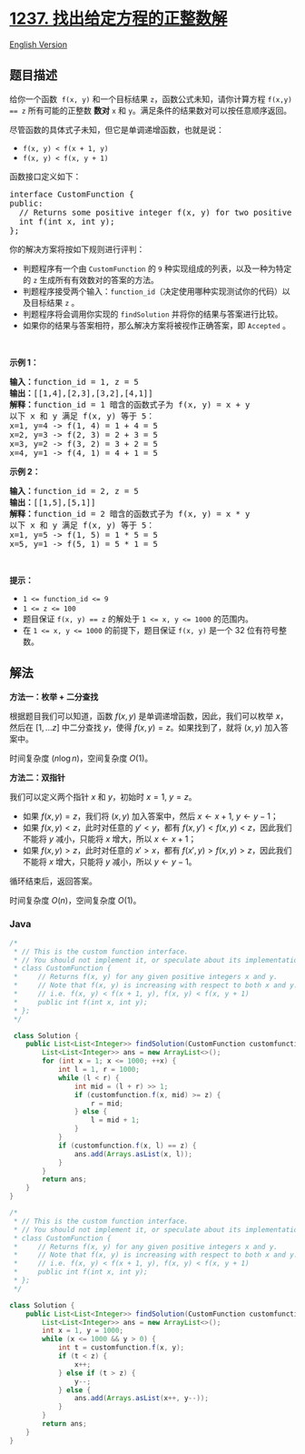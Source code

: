 # [1237. 找出给定方程的正整数解](https://leetcode.cn/problems/find-positive-integer-solution-for-a-given-equation)

[English Version](/solution/1200-1299/1237.Find%20Positive%20Integer%20Solution%20for%20a%20Given%20Equation/README_EN.md)

## 题目描述

<p>给你一个函数  <code>f(x, y)</code> 和一个目标结果 <code>z</code>，函数公式未知，请你计算方程 <code>f(x,y) == z</code> 所有可能的正整数 <strong>数对</strong> <code>x</code> 和 <code>y</code>。满足条件的结果数对可以按任意顺序返回。</p>

<p>尽管函数的具体式子未知，但它是单调递增函数，也就是说：</p>

<ul>
	<li><code>f(x, y) < f(x + 1, y)</code></li>
	<li><code>f(x, y) < f(x, y + 1)</code></li>
</ul>

<p>函数接口定义如下：</p>

<pre>
interface CustomFunction {
public:
  // Returns some positive integer f(x, y) for two positive integers x and y based on a formula.
  int f(int x, int y);
};</pre>

<p>你的解决方案将按如下规则进行评判：</p>

<ul>
	<li>判题程序有一个由 <code>CustomFunction</code> 的 <code>9</code> 种实现组成的列表，以及一种为特定的 <code>z</code> 生成所有有效数对的答案的方法。</li>
	<li>判题程序接受两个输入：<code>function_id</code>（决定使用哪种实现测试你的代码）以及目标结果 <code>z</code> 。</li>
	<li>判题程序将会调用你实现的 <code>findSolution</code> 并将你的结果与答案进行比较。</li>
	<li>如果你的结果与答案相符，那么解决方案将被视作正确答案，即 <code>Accepted</code> 。</li>
</ul>

<p> </p>

<p><strong>示例 1：</strong></p>

<pre>
<strong>输入：</strong>function_id = 1, z = 5
<strong>输出：</strong>[[1,4],[2,3],[3,2],[4,1]]
<strong>解释：</strong>function_id = 1 暗含的函数式子为 f(x, y) = x + y
以下 x 和 y 满足 f(x, y) 等于 5：
x=1, y=4 -> f(1, 4) = 1 + 4 = 5
x=2, y=3 -> f(2, 3) = 2 + 3 = 5
x=3, y=2 -> f(3, 2) = 3 + 2 = 5
x=4, y=1 -> f(4, 1) = 4 + 1 = 5
</pre>

<p><strong>示例 2：</strong></p>

<pre>
<strong>输入：</strong>function_id = 2, z = 5
<strong>输出：</strong>[[1,5],[5,1]]
<strong>解释：</strong>function_id = 2 暗含的函数式子为 f(x, y) = x * y
以下 x 和 y 满足 f(x, y) 等于 5：
x=1, y=5 -> f(1, 5) = 1 * 5 = 5
x=5, y=1 -> f(5, 1) = 5 * 1 = 5</pre>

<p> </p>

<p><strong>提示：</strong></p>

<ul>
	<li><code>1 <= function_id <= 9</code></li>
	<li><code>1 <= z <= 100</code></li>
	<li>题目保证 <code>f(x, y) == z</code> 的解处于 <code>1 <= x, y <= 1000</code> 的范围内。</li>
	<li>在 <code>1 <= x, y <= 1000</code> 的前提下，题目保证 <code>f(x, y)</code> 是一个 32 位有符号整数。</li>
</ul>

## 解法

**方法一：枚举 + 二分查找**

根据题目我们可以知道，函数 $f(x, y)$ 是单调递增函数，因此，我们可以枚举 $x$，然后在 $[1,...z]$ 中二分查找 $y$，使得 $f(x, y) = z$。如果找到了，就将 $(x, y)$ 加入答案中。

时间复杂度 $(n \log n)$，空间复杂度 $O(1)$。

**方法二：双指针**

我们可以定义两个指针 $x$ 和 $y$，初始时 $x = 1$, $y = z$。

-   如果 $f(x, y) = z$，我们将 $(x, y)$ 加入答案中，然后 $x \leftarrow x + 1$, $y \leftarrow y - 1$；
-   如果 $f(x, y) \lt z$，此时对任意的 $y' \lt y$，都有 $f(x, y') \lt f(x, y) \lt z$，因此我们不能将 $y$ 减小，只能将 $x$ 增大，所以 $x \leftarrow x + 1$；
-   如果 $f(x, y) \gt z$，此时对任意的 $x' \gt x$，都有 $f(x', y) \gt f(x, y) \gt z$，因此我们不能将 $x$ 增大，只能将 $y$ 减小，所以 $y \leftarrow y - 1$。

循环结束后，返回答案。

时间复杂度 $O(n)$，空间复杂度 $O(1)$。

### **Java**

```java
/*
 * // This is the custom function interface.
 * // You should not implement it, or speculate about its implementation
 * class CustomFunction {
 *     // Returns f(x, y) for any given positive integers x and y.
 *     // Note that f(x, y) is increasing with respect to both x and y.
 *     // i.e. f(x, y) < f(x + 1, y), f(x, y) < f(x, y + 1)
 *     public int f(int x, int y);
 * };
 */

 class Solution {
    public List<List<Integer>> findSolution(CustomFunction customfunction, int z) {
        List<List<Integer>> ans = new ArrayList<>();
        for (int x = 1; x <= 1000; ++x) {
            int l = 1, r = 1000;
            while (l < r) {
                int mid = (l + r) >> 1;
                if (customfunction.f(x, mid) >= z) {
                    r = mid;
                } else {
                    l = mid + 1;
                }
            }
            if (customfunction.f(x, l) == z) {
                ans.add(Arrays.asList(x, l));
            }
        }
        return ans;
    }
}
```

```java
/*
 * // This is the custom function interface.
 * // You should not implement it, or speculate about its implementation
 * class CustomFunction {
 *     // Returns f(x, y) for any given positive integers x and y.
 *     // Note that f(x, y) is increasing with respect to both x and y.
 *     // i.e. f(x, y) < f(x + 1, y), f(x, y) < f(x, y + 1)
 *     public int f(int x, int y);
 * };
 */

class Solution {
    public List<List<Integer>> findSolution(CustomFunction customfunction, int z) {
        List<List<Integer>> ans = new ArrayList<>();
        int x = 1, y = 1000;
        while (x <= 1000 && y > 0) {
            int t = customfunction.f(x, y);
            if (t < z) {
                x++;
            } else if (t > z) {
                y--;
            } else {
                ans.add(Arrays.asList(x++, y--));
            }
        }
        return ans;
    }
}
```
